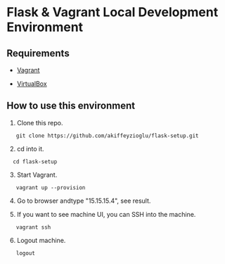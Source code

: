# Flask & Vagrant Local Development Environment

## Requirements

* [Vagrant](https://www.vagrantup.com/downloads)

* [VirtualBox](https://www.virtualbox.org/wiki/VirtualBox)

## How to use this environment

1. Clone this repo. 
```
   git clone https://github.com/akiffeyzioglu/flask-setup.git  
```
2. cd into it. 
```
  cd flask-setup
```
3. Start Vagrant.
```
   vagrant up --provision
```

4. Go to browser andtype "15.15.15.4", see result.

5.  If you want to see machine UI, you can SSH into the machine.
```
   vagrant ssh
```
6. Logout machine.
```
   logout
```